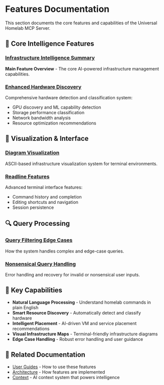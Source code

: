 # Features Documentation

This section documents the core features and capabilities of the Universal Homelab MCP Server.

## 🧠 Core Intelligence Features

### [Infrastructure Intelligence Summary](INFRASTRUCTURE_INTELLIGENCE_SUMMARY.md)
**Main Feature Overview** - The core AI-powered infrastructure management capabilities.

### [Enhanced Hardware Discovery](ENHANCED_HARDWARE_DISCOVERY.md)
Comprehensive hardware detection and classification system:
- GPU discovery and ML capability detection
- Storage performance classification
- Network bandwidth analysis
- Resource optimization recommendations

## 🎨 Visualization & Interface

### [Diagram Visualization](DIAGRAM_VISUALIZATION_SUMMARY.md)
ASCII-based infrastructure visualization system for terminal environments.

### [Readline Features](READLINE_FEATURES.md)
Advanced terminal interface features:
- Command history and completion
- Editing shortcuts and navigation
- Session persistence

## 🔍 Query Processing

### [Query Filtering Edge Cases](FILTERING_EDGE_CASES.md)
How the system handles complex and edge-case queries.

### [Nonsensical Query Handling](NONSENSICAL_QUERY_HANDLING.md)
Error handling and recovery for invalid or nonsensical user inputs.

## 🌟 Key Capabilities

- **Natural Language Processing** - Understand homelab commands in plain English
- **Smart Resource Discovery** - Automatically detect and classify hardware
- **Intelligent Placement** - AI-driven VM and service placement recommendations
- **Visual Infrastructure Maps** - Terminal-friendly infrastructure diagrams
- **Edge Case Handling** - Robust error handling and user guidance

## 🔗 Related Documentation

- [User Guides](../user-guides/) - How to use these features
- [Architecture](../architecture/) - How features are implemented
- [Context](../context/) - AI context system that powers intelligence